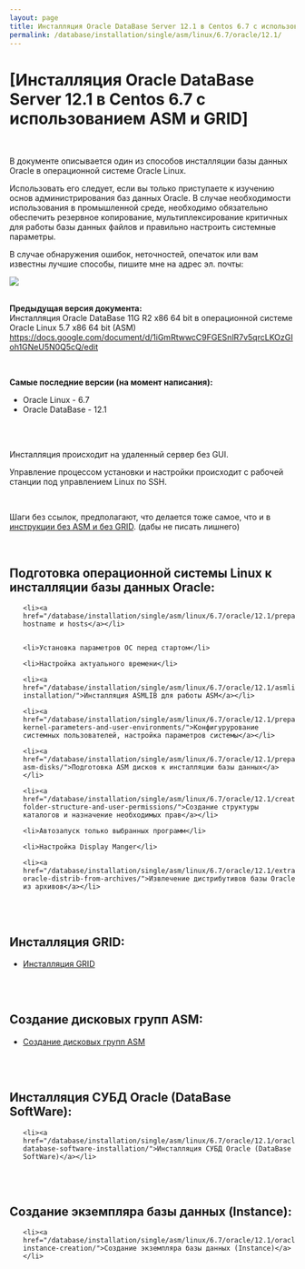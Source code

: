 ```yaml
---
layout: page
title: Инсталляция Oracle DataBase Server 12.1 в Centos 6.7 с использованием ASM и GRID
permalink: /database/installation/single/asm/linux/6.7/oracle/12.1/
---
```



# [Инсталляция Oracle DataBase Server 12.1 в Centos 6.7 с использованием ASM и GRID]


<br/>

В документе описывается один из способов инсталляции базы данных Oracle в операционной системе Oracle Linux.


Использовать его следует, если вы только приступаете к изучению основ администрирования баз данных Oracle. В случае необходимости использования в промышленной среде, необходимо обязательно обеспечить резервное копирование, мультиплексирование критичных для работы базы данных файлов и правильно настроить системные параметры.


В случае обнаружения ошибок, неточностей, опечаток или вам известны лучшие способы, пишите мне на адрес эл. почты:


<div>
	<img src="http://img.fotografii.org/a3333333mail.gif" border="0">
</div>

<br/>

**Предыдущая версия документа:**  
Инсталляция Oracle DataBase 11G R2 x86 64 bit в операционной системе Oracle Linux 5.7 x86 64 bit (ASM)  
https://docs.google.com/document/d/1iGmRtwwcC9FGESnlR7v5qrcLKOzGIoh1GNeU5N0Q5cQ/edit


<br/>

<strong>Самые последние версии (на момент написания):</strong>

<ul>
	<li>Oracle Linux - 6.7</li>
	<li>Oracle DataBase - 12.1</li>
</ul>


<br/><br/>

Инсталляция происходит на удаленный сервер без GUI.

Управление процессом установки и настройки происходит с рабочей станции под управлением Linux по SSH.



<br/>

Шаги без ссылок, предполагают, что делается тоже самое, что и в <a href="/database/installation/single-instance/simple/linux/6.7/oracle/12.1/">инструкции без ASM и без GRID</a>. (дабы не писать лишнего)

<br/>

## Подготовка операционной системы Linux к инсталляции базы данных Oracle:


<ul>

	<li><a href="/database/installation/single/asm/linux/6.7/oracle/12.1/prepare/">Установка hostname и hosts</a></li>


	<li>Установка параметров ОС перед стартом</li>

	<li>Настройка актуального времени</li>

	<li><a href="/database/installation/single/asm/linux/6.7/oracle/12.1/asmlib-installation/">Инсталляция ASMLIB для работы ASM</a></li>

	<li><a href="/database/installation/single/asm/linux/6.7/oracle/12.1/prepare-kernel-parameters-and-user-environments/">Конфигурурование системных пользователей, настройка параметров системы</a></li>

	<li><a href="/database/installation/single/asm/linux/6.7/oracle/12.1/prepare-asm-disks/">Подготовка ASM дисков к инсталляции базы данных</a></li>

	<li><a href="/database/installation/single/asm/linux/6.7/oracle/12.1/create-folder-structure-and-user-permissions/">Создание структуры каталогов и назначение необходимых прав</a></li>

	<li>Автозапуск только выбранных программ</li>

	<li>Настройка Display Manger</li>

	<li><a href="/database/installation/single/asm/linux/6.7/oracle/12.1/extract-oracle-distrib-from-archives/">Извлечение дистрибутивов базы Oracle из архивов</a></li>

</ul>




<br/><br/>

<h2>Инсталляция GRID:</h2>

<ul>
	<li><a href="/database/installation/single/asm/linux/6.7/oracle/12.1/grid-installation/">Инсталляция GRID</a></li>

</ul>


<br/><br/>

<h2>Создание дисковых групп ASM:</h2>

<ul>
	<li><a href="/database/installation/single/asm/linux/6.7/oracle/12.1/asm-diskgroup-creation/">Создание дисковых групп ASM</a></li>

</ul>





<br/><br/>

<h2>Инсталляция СУБД Oracle (DataBase SoftWare):</h2>
<ul>

	<li><a href="/database/installation/single/asm/linux/6.7/oracle/12.1/oracle-database-software-installation/">Инсталляция СУБД Oracle (DataBase SoftWare)</a></li>

</ul>



<br/><br/>

<h2>Создание экземпляра базы данных (Instance):</h2>
<ul>

	<li><a href="/database/installation/single/asm/linux/6.7/oracle/12.1/oracle-instance-creation/">Создание экземпляра базы данных (Instance)</a></li>
</ul>
